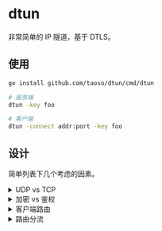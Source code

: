 # dtun

非常简单的 IP 隧道，基于 DTLS。

## 使用

```bash
go install github.com/taoso/dtun/cmd/dtun

# 服务端
dtun -key foo

# 客户端
dtun -connect addr:port -key foo
```

## 设计

简单列表下几个考虑的因素。

<details>
<summary>UDP vs TCP</summary>

实现稳定靠的传输层数据加密并不容易，所以我一直用 TLS 作为底层协议。

TLS 使用 TCP，被加密的数据很大程度上也是 TCP 数据。这样传输一个上层的数据包就
需要内外两层 TCP 连接确认。这种 TCP over TCP 的实现问题还不小，具体参见：
参考 http://sites.inka.de/~bigred/devel/tcp-tcp.html

所以说，最好还是用 UDP 传输。加密自然要用 DTLS 了。目前 DTLS 还不支持 1.3，而且
go 语言官方还不支持，只能使用这个三方实现 https://github.com/pion/dtls
</details>

<details>
<summary>加密 vs 鉴权</summary>

不论是 TLS 还是 DTLS，一般都需要创建证书。这个过程现在可以不用花钱了，但配置起
来还是很复杂。另外，证书只解决了加密问题，并没有解决鉴权问题。通常只有客户端校
验服务端证书。也可以让服务端校验客户端证书，但这样太麻烦了。

除此之外，DTLS 是无连接的，不能像 TCP 连接那样只在创建连接的时候做鉴权就可以了。

所以，最好能在 DTLS 握手的时候同时完成两端的鉴权。所以我选用 Pre-Shared Key(PSK)
模式。我们只需在两端使用`-key`指定主密钥，就可以完成双端鉴权。如果客户端不知道
PSK就无法建立DTLS会话。

另外，PSK还需要指定一个 hint 参数。大家可以简单看作是PSK的名字。DTLS没有连接，
不好判断客户端是不是已经下线。我决定让每个客户端都使用唯一的 hint 参数。服务端
针对 hint 分配 tun 设备。如果客户端断线重连，也不会创建多个 tun 设备。但副作用
就是同一个 hinit 的客户端不能同时登录。
</details>

<details>
<summary>客户端路由</summary>

为了支持 macos，tun 设备只能设置成点对点模式。如果我们想做透明路由转发，看下图
```
pc <-----------> router <====== dtun ======> pc2 <---------> www
10.0.0.2/16    10.0.0.1/16   10.1.0.1/16      10.1.0.2/16
```

我们希望 pc 发出的包经路由器 router 转发给 pc2 再转发到外部网络。一般我们会在
router 上做一次 nat，再在 pc2 上做一次 nat。这样做的好处是 pc2 不需要感知 pc 到
router 网络配置。但坏处也很明显，有两次 nat。路由器的性能一般也不强，nat 还是要
尽量避免的。

所以我的方案是直接将 pc 所在的网段 10.0.0.0/16 推给 pc2，并在 pc2 上添加路由
```
ip route add 10.0.0.0/16 via 10.1.0.1
```

这样 router 可以把来自 pc 的包原样转发给 pc2，只需在 pc2 上做一次 nat 就可以了。
</details>

<details>
<summary>路由分流</summary>

有时候我们需要指定路由白名单。在白名单里的网段走默认路由，其他的通过隧道转发。

我们可以在 router 先添加白名单路由，下一跳设成 router 默认路由。
然后指定 pc2 的公网IP走 router 的默认路由（关键！）。
最后添加
```
ip route add 0.0.0.0/1 via 10.1.0.2
ip route add 128.0.0.0/1 via 10.1.0.2
```
这里的`0.0.0.0/1`和`128.0.0.1/1`正好覆盖整个网段，效果等同于 default，但又不会
覆盖默认路由。如果隧道异常关闭，所有相关路由会自动删除，非常稳定。

你可以写成一个脚本，使用`-up`参数指定运行。我的脚本如下：
```bash
#!/bin/sh

#curl -S https://cdn.jsdelivr.net/gh/misakaio/chnroutes2@master/chnroutes.txt|grep -v '#'|xargs -I % ip route add % via $DEFAULT_GW 2>/dev/null
VPN_IP=$(ping your-server-name -c 1|grep from|cut -d' ' -f4|cut -d: -f1)
DEFAULT_GW=$(ip route|grep default|cut -d' ' -f3)
ip route add $VPN_IP/32 via $DEFAULT_GW
ip route add 0.0.0.0/1 via $PEER_IP
ip route add 128.0.0.0/1 via $PEER_IP
```
</details>
